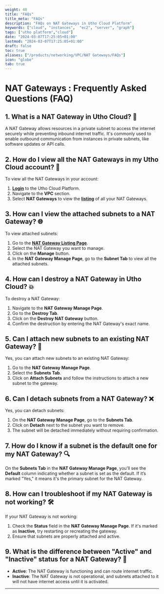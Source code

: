 ```yaml
---
weight: 40
title: "FAQs"
title_meta: "FAQs"
description: "FAQs on NAT Gateways in Utho Cloud Platform"
keywords: ["cloud", "instances",  "ec2", "server", "graph"]
tags: ["utho platform","cloud"]
date: "2024-03-07T17:25:05+01:00"
lastmod: "2024-03-07T17:25:05+01:00"
draft: false
toc: true
aliases: ["/products/networking/VPC/NAT Gateways/FAQs"]
icon: "globe"
tab: true
---
```


# **NAT Gateways : Frequently Asked Questions (FAQ)**

## **1. What is a NAT Gateway in Utho Cloud? 🤔**

A NAT Gateway allows resources in a private subnet to access the internet securely while preventing inbound internet traffic. It's commonly used to enable outbound communication from instances in private subnets, like software updates or API calls.

## **2. How do I view all the NAT Gateways in my Utho Cloud account? 👀**

To view all the NAT Gateways in your account:
1. [**Login**](https://console.utho.com/login) to the Utho Cloud Platform.
2. Navigate to the **VPC** section.
3. Select **NAT Gateways** to view the [**listing**](https://console.utho.com/vpc/natgateways) of all your NAT Gateways.

## **3. How can I view the attached subnets to a NAT Gateway? 🌐**

To view attached subnets:
1. Go to the [**NAT Gateway Listing Page**](https://console.utho.com/vpc/natgateways).
2. Select the NAT Gateway you want to manage.
3. Click on the **Manage** button.
4. In the **NAT Gateway Manage Page**, go to the **Subnet Tab** to view all the attached subnets.

## **4. How can I destroy a NAT Gateway in Utho Cloud? 💥**

To destroy a NAT Gateway:
1. Navigate to the **NAT Gateway Manage Page**.
2. Go to the **Destroy Tab**.
3. Click on the **Destroy NAT Gateway** button.
4. Confirm the destruction by entering the NAT Gateway's exact name.

## **5. Can I attach new subnets to an existing NAT Gateway? 🔗**

Yes, you can attach new subnets to an existing NAT Gateway:
1. Go to the **NAT Gateway Manage Page**.
2. Select the **Subnets Tab**.
3. Click on **Attach Subnets** and follow the instructions to attach a new subnet to the gateway.

## **6. Can I detach subnets from a NAT Gateway? ❌**

Yes, you can detach subnets:
1. On the **NAT Gateway Manage Page**, go to the **Subnets Tab**.
2. Click on **Detach** next to the subnet you want to remove.
3. The subnet will be detached immediately without requiring confirmation.

## **7. How do I know if a subnet is the default one for my NAT Gateway? 🔍**

On the **Subnets Tab** in the **NAT Gateway Manage Page**, you’ll see the **Default** column indicating whether a subnet is set as the default. If it’s marked "Yes," it means it's the primary subnet for the NAT Gateway.

## **8. How can I troubleshoot if my NAT Gateway is not working? 🛠️**

If your NAT Gateway is not working:
1. Check the **Status** field in the **NAT Gateway Manage Page**. If it's marked as **Inactive**, try restarting or recreating the gateway.
2. Ensure that subnets are properly attached and active.
   

## **9. What is the difference between "Active" and "Inactive" status for a NAT Gateway? 🧐**

- **Active**: The NAT Gateway is functioning and can route internet traffic.
- **Inactive**: The NAT Gateway is not operational, and subnets attached to it will not have internet access until it is activated.

---
